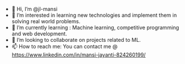 - 👋 Hi, I’m @jl-mansi
- 👀 I’m interested in learning new technologies and implement them in solving real world problems.
- 🌱 I’m currently learning : Machine learning, competitive programming and web development.
- 💞️ I’m looking to collaborate on projects related to ML.
- 📫 How to reach me: You can contact me @ https://www.linkedin.com/in/mansi-jayanti-824260199/

<!---
jl-mansi/jl-mansi is a ✨ special ✨ repository because its `README.md` (this file) appears on your GitHub profile.
You can click the Preview link to take a look at your changes.
--->
